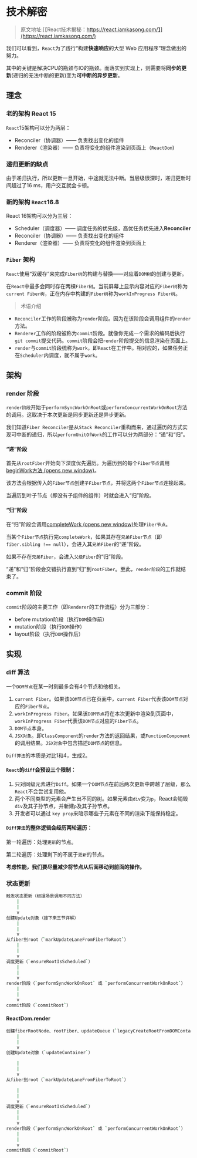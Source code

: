# 技术解密

> 原文地址:[【React技术揭秘：https://react.iamkasong.com/】](https://react.iamkasong.com/)

我们可以看到，`React`为了践行“构建**快速响应**的大型 Web 应用程序”理念做出的努力。

其中的关键是解决CPU的瓶颈与IO的瓶颈。而落实到实现上，则需要将**同步的更新**(递归的无法中断的更新)变为**可中断的异步更新**。

## 理念

### 老的架构 React 15

`React`15架构可以分为两层：

- Reconciler（协调器）—— 负责找出变化的组件
- Renderer（渲染器）—— 负责将变化的组件渲染到页面上（`ReactDom`)

### 递归更新的缺点

由于递归执行，所以更新一旦开始，中途就无法中断。当层级很深时，递归更新时间超过了16 ms，用户交互就会卡顿。

### 新的架构 `React`16.8

React 16架构可以分为三层：

- Scheduler（调度器）—— 调度任务的优先级，高优任务优先进入**Reconciler**
- Reconciler（协调器）—— 负责找出变化的组件
- Renderer（渲染器）—— 负责将变化的组件渲染到页面上

### `Fiber` 架构

`React`使用“双缓存”来完成`Fiber树`的构建与替换——对应着`DOM树`的创建与更新。

在`React`中最多会同时存在两棵`Fiber树`。当前屏幕上显示内容对应的`Fiber树`称为`current Fiber树`，正在内存中构建的`Fiber树`称为`workInProgress Fiber树`。

> 术语介绍

- `Reconciler`工作的阶段被称为`render`阶段。因为在该阶段会调用组件的`render`方法。
- `Renderer`工作的阶段被称为`commit`阶段。就像你完成一个需求的编码后执行`git commit`提交代码。`commit`阶段会把`render`阶段提交的信息渲染在页面上。
- `render`与`commit`阶段统称为`work`，即`React`在工作中。相对应的，如果任务正在`Scheduler`内调度，就不属于`work`。

## 架构

### render 阶段

`render阶段`开始于`performSyncWorkOnRoot`或`performConcurrentWorkOnRoot`方法的调用。这取决于本次更新是同步更新还是异步更新。

我们知道`Fiber Reconciler`是从`Stack Reconciler`重构而来，通过遍历的方式实现可中断的递归，所以`performUnitOfWork`的工作可以分为两部分：“递”和“归”。

#### “递”阶段

首先从`rootFiber`开始向下深度优先遍历。为遍历到的每个`Fiber节点`调用[beginWork方法 (opens new window)](https://github.com/facebook/react/blob/970fa122d8188bafa600e9b5214833487fbf1092/packages/react-reconciler/src/ReactFiberBeginWork.new.js#L3058)。

该方法会根据传入的`Fiber节点`创建`子Fiber节点`，并将这两个`Fiber节点`连接起来。

当遍历到叶子节点（即没有子组件的组件）时就会进入“归”阶段。

#### “归”阶段

在“归”阶段会调用[completeWork (opens new window)](https://github.com/facebook/react/blob/970fa122d8188bafa600e9b5214833487fbf1092/packages/react-reconciler/src/ReactFiberCompleteWork.new.js#L652)处理`Fiber节点`。

当某个`Fiber节点`执行完`completeWork`，如果其存在`兄弟Fiber节点`（即`fiber.sibling !== null`），会进入其`兄弟Fiber`的“递”阶段。

如果不存在`兄弟Fiber`，会进入`父级Fiber`的“归”阶段。

“递”和“归”阶段会交错执行直到“归”到`rootFiber`。至此，`render阶段`的工作就结束了。

### commit 阶段

`commit`阶段的主要工作（即`Renderer`的工作流程）分为三部分：

- before mutation阶段（执行`DOM`操作前）
- mutation阶段（执行`DOM`操作）
- layout阶段（执行`DOM`操作后）

## 实现

### diff 算法

一个`DOM节点`在某一时刻最多会有4个节点和他相关。

1. `current Fiber`。如果该`DOM节点`已在页面中，`current Fiber`代表该`DOM节点`对应的`Fiber节点`。
2. `workInProgress Fiber`。如果该`DOM节点`将在本次更新中渲染到页面中，`workInProgress Fiber`代表该`DOM节点`对应的`Fiber节点`。
3. `DOM节点`本身。
4. `JSX对象`。即`ClassComponent`的`render`方法的返回结果，或`FunctionComponent`的调用结果。`JSX对象`中包含描述`DOM节点`的信息。

`Diff算法`的本质是对比1和4，生成2。

#### **`React`的`diff`会预设三个限制：**

1. 只对同级元素进行`Diff`。如果一个`DOM节点`在前后两次更新中跨越了层级，那么`React`不会尝试复用他。
2. 两个不同类型的元素会产生出不同的树。如果元素由`div`变为`p`，React会销毁`div`及其子孙节点，并新建`p`及其子孙节点。
3. 开发者可以通过 `key prop`来暗示哪些子元素在不同的渲染下能保持稳定。

#### **`Diff算法`的整体逻辑会经历两轮遍历：**

第一轮遍历：处理`更新`的节点。

第二轮遍历：处理剩下的不属于`更新`的节点。

**考虑性能，我们要尽量减少将节点从后面移动到前面的操作。**

### 状态更新

```sh
触发状态更新（根据场景调用不同方法）
    |
    |
    v
创建Update对象（接下来三节详解）
    |
    |
    v
从fiber到root（`markUpdateLaneFromFiberToRoot`）
    |
    |
    v
调度更新（`ensureRootIsScheduled`）
    |
    |
    v
render阶段（`performSyncWorkOnRoot` 或 `performConcurrentWorkOnRoot`）
    |
    |
    v
commit阶段（`commitRoot`）
```

#### ReactDom.render

```sh
创建fiberRootNode、rootFiber、updateQueue（`legacyCreateRootFromDOMContainer`）
    |
    |
    v
创建Update对象（`updateContainer`）

    |
    |
    v
从fiber到root（`markUpdateLaneFromFiberToRoot`）

    |
    |
    v
调度更新（`ensureRootIsScheduled`）
    |
    |
    v
render阶段（`performSyncWorkOnRoot` 或 `performConcurrentWorkOnRoot`）
    |
    |
    v
commit阶段（`commitRoot`）
```
